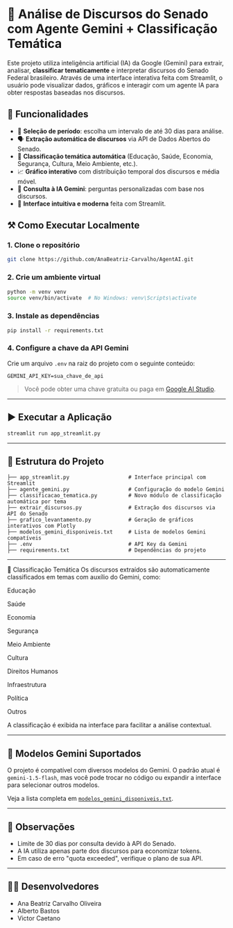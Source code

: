 # 🧠 Análise de Discursos do Senado com Agente Gemini + Classificação Temática

Este projeto utiliza inteligência artificial (IA) da Google (Gemini) para extrair, analisar, **classificar tematicamente** e interpretar discursos do Senado Federal brasileiro. Através de uma interface interativa feita com Streamlit, o usuário pode visualizar dados, gráficos e interagir com um agente IA para obter respostas baseadas nos discursos.

## 🚀 Funcionalidades

* 📆 **Seleção de período**: escolha um intervalo de até 30 dias para análise.
* 🗣️ **Extração automática de discursos** via API de Dados Abertos do Senado.
* 🧠 **Classificação temática automática** (Educação, Saúde, Economia, Segurança, Cultura, Meio Ambiente, etc.).
* 📈 **Gráfico interativo** com distribuição temporal dos discursos e média móvel.
* 🤖 **Consulta à IA Gemini**: perguntas personalizadas com base nos discursos.
* 💬 **Interface intuitiva e moderna** feita com Streamlit.

## ⚒️ Como Executar Localmente

### 1. Clone o repositório

```bash
git clone https://github.com/AnaBeatriz-Carvalho/AgentAI.git

```

### 2. Crie um ambiente virtual

```bash
python -m venv venv
source venv/bin/activate  # No Windows: venv\Scripts\activate
```

### 3. Instale as dependências

```bash
pip install -r requirements.txt
```

### 4. Configure a chave da API Gemini

Crie um arquivo `.env` na raiz do projeto com o seguinte conteúdo:

```env
GEMINI_API_KEY=sua_chave_de_api
```

> Você pode obter uma chave gratuita ou paga em [Google AI Studio](https://makersuite.google.com/app/apikey).

---

## ▶️ Executar a Aplicação

```bash
streamlit run app_streamlit.py
```

---

## 📂 Estrutura do Projeto

```
├── app_streamlit.py                   # Interface principal com Streamlit
├── agente_gemini.py                   # Configuração do modelo Gemini
├── classificacao_tematica.py          # Novo módulo de classificação automática por tema
├── extrair_discursos.py               # Extração dos discursos via API do Senado
├── grafico_levantamento.py            # Geração de gráficos interativos com Plotly
├── modelos_gemini_disponiveis.txt     # Lista de modelos Gemini compatíveis
├── .env                               # API Key da Gemini
├── requirements.txt                   # Dependências do projeto

```

---

🤖 Classificação Temática
Os discursos extraídos são automaticamente classificados em temas com auxílio do Gemini, como:

Educação

Saúde

Economia

Segurança

Meio Ambiente

Cultura

Direitos Humanos

Infraestrutura

Política

Outros

A classificação é exibida na interface para facilitar a análise contextual.

---

## 🤖 Modelos Gemini Suportados

O projeto é compatível com diversos modelos do Gemini. O padrão atual é `gemini-1.5-flash`, mas você pode trocar no código ou expandir a interface para selecionar outros modelos.

Veja a lista completa em [`modelos_gemini_disponiveis.txt`](modelos_gemini_disponiveis.txt).

---

## 📌 Observações

* Limite de 30 dias por consulta devido à API do Senado.
* A IA utiliza apenas parte dos discursos para economizar tokens.
* Em caso de erro "quota exceeded", verifique o plano de sua API.

---


## 👨‍💻 Desenvolvedores

- Ana Beatriz Carvalho Oliveira  
- Alberto Bastos  
- Victor Caetano  


